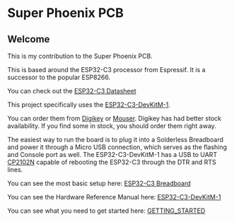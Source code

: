 # Super Phoenix PCB
## Welcome
This is my contribution to the Super Phoenix PCB.

This is based around the ESP32-C3 processor from Espressif.  It is a successor to the popular ESP8266.

You can check out the [ESP32-C3 Datasheet](https://www.espressif.com/sites/default/files/documentation/esp32-c3_datasheet_en.pdf)

This project specifically uses the [ESP32-C3-DevKitM-1](https://docs.espressif.com/projects/esp-idf/en/latest/esp32c3/hw-reference/esp32c3/user-guide-devkitm-1.html).

You can order them from [Digikey](https://www.digikey.com/en/products/detail/espressif-systems/ESP32-C3-DEVKITM-1/13684315) or [Mouser](https://www.mouser.com/ProductDetail/Espressif-Systems/ESP32-C3-DevKitM-1?qs=%2Fha2pyFadugxHGixwoNRgyjoJM2GQZovR%2FjTmjaiFq6LaZpmhjW939ll5bKcpIjO).  Digikey has had better stock availability.  If you find some in stock, you should order them right away.

The easiest way to run the board is to plug it into a Solderless Breadboard and power it through a Micro USB connection, which serves as the flashing and Console port as well.  The ESP32-C3-DevKitM-1 has a USB to UART [CP2102N](https://www.silabs.com/documents/public/data-sheets/cp2102n-datasheet.pdf) capable of rebooting the ESP32-C3 through the DTR and RTS lines.

You can see the most basic setup here: [ESP32-C3 Breadboard](https://github.com/lafarkle/Super-Phoenix/blob/main/docs/esp32-c3-first-flash.png)

You can see the Hardware Reference Manual here: [ESP32-C3-DevKitM-1](https://docs.espressif.com/projects/esp-idf/en/latest/esp32c3/hw-reference/esp32c3/user-guide-devkitm-1.html)

You can see what you need to get started here:  [GETTING_STARTED](https://github.com/lafarkle/Super-Phoenix/blob/main/docs/GETTING_STARTED.md)
